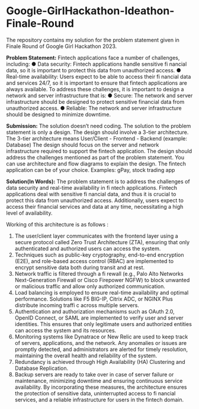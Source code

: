 # Google-GirlHackathon-Ideathon-Finale-Round
The repository contains my solution for the problem statement given in Finale Round of Google Girl Hackathon 2023.

**Problem Statement:** 
Fintech applications face a number of challenges, including: 
● Data security: Fintech applications handle sensitive fi nancial data, so it is important to protect this data from unauthorized access. 
● Real-time availability: Users expect to be able to access their fi nancial data and services 24/7, so it is important to ensure that fintech applications are always available. 
To address these challenges, it is important to design a network and server infrastructure that is: 
● Secure: The network and server infrastructure should be designed to protect sensitive financial data from unauthorized access. 
● Reliable: The network and server infrastructure should be designed to minimize downtime.

**Submission:**
The solution doesn’t need coding. The solution to the problem statement is only a design. The design should involve a 3-tier architecture. The 3-tier architecture means User/Client - Frontend - Backend (example: Database) The design should focus on the server and network infrastructure required to support the fintech application. The design should address the challenges mentioned as part of the problem statement. You can use architecture and flow diagrams to explain the design. The fintech application can be of your choice. Examples: gPay, stock trading app

**Solution(In Words):**
The problem statement is to address the challenges of data security and real-time availability in fi ntech applications. Fintech applications deal with sensitive fi nancial data, and thus it is crucial to protect this data from unauthorized access. Additionally, users expect to access their financial services and data at any time, necessitating a high level of availability. 

Working of this architecture is as follows :

1. The user/client layer communicates with the frontend layer using a secure protocol called Zero Trust Architecture (ZTA), ensuring that only authenticated and authorized users can access the system.
2. Techniques such as public-key cryptography, end-to-end encryption (E2E), and role-based access control (RBAC) are implemented to encrypt sensitive data both during transit and at rest.
3. Network traffic is filtered through a fi rewall (e.g., Palo Alto Networks Next-Generation Firewall or Cisco Firepower NGFW) to block unwanted or malicious traffic and allow only authorized communication.
4. Load balancing is employed to ensure real-time availability and optimal performance. Solutions like F5 BIG-IP, Citrix ADC, or NGINX Plus distribute incoming traffi c across multiple servers.
5. Authentication and authorization mechanisms such as OAuth 2.0, OpenID Connect, or SAML are implemented to verify user and server identities. This ensures that only legitimate users and authorized entities can access the system and its resources.
6. Monitoring systems like Dynatrace or New Relic are used to keep track of servers, applications, and the network. Any anomalies or issues are promptly detected, and administrators are alerted for timely resolution, maintaining the overall health and reliability of the system.
7. Redundancy is achieved through High Availability (HA) Clustering and Database Replication.
8. Backup servers are ready to take over in case of server failure or maintenance, minimizing downtime and ensuring continuous service availability. By incorporating these measures, the architecture ensures the protection of sensitive data, uninterrupted access to fi nancial services, and a reliable infrastructure for users in the fintech domain.


